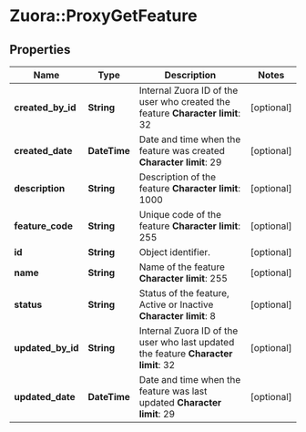 # Zuora::ProxyGetFeature

## Properties
Name | Type | Description | Notes
------------ | ------------- | ------------- | -------------
**created_by_id** | **String** |  Internal Zuora ID of the user who created the feature **Character limit**: 32  | [optional] 
**created_date** | **DateTime** |  Date and time when the feature was created **Character limit**: 29  | [optional] 
**description** | **String** |  Description of the feature **Character limit**: 1000  | [optional] 
**feature_code** | **String** |  Unique code of the feature **Character limit**: 255  | [optional] 
**id** | **String** | Object identifier. | [optional] 
**name** | **String** |  Name of the feature **Character limit**: 255  | [optional] 
**status** | **String** |  Status of the feature, Active or Inactive **Character limit**: 8  | [optional] 
**updated_by_id** | **String** |  Internal Zuora ID of the user who last updated the feature **Character limit**: 32  | [optional] 
**updated_date** | **DateTime** |  Date and time when the feature was last updated **Character limit**: 29  | [optional] 



